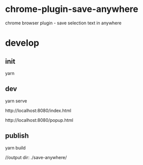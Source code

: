 # chrome-plugin-save-anywhere

chrome browser plugin - save selection text in anywhere

# develop 

## init
  yarn
  
## dev
  yarn serve 
  
  http://localhost:8080/index.html
  
  http://localhost:8080/popup.html
  
## publish
  yarn build 
  
  //output dir: ./save-anywhere/
